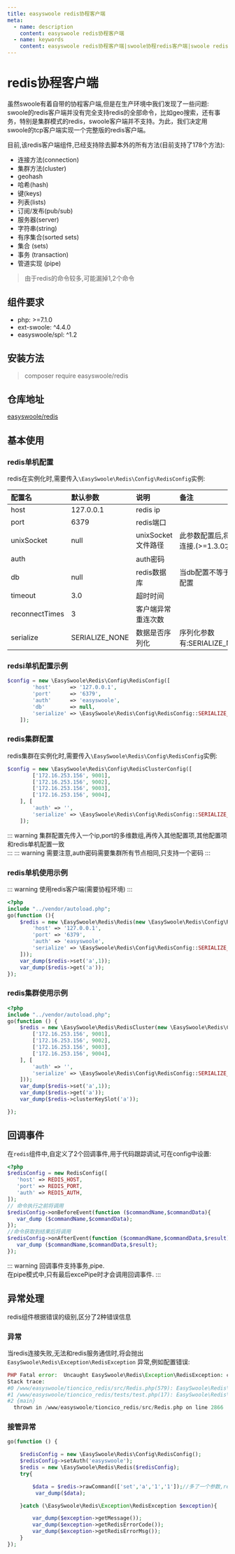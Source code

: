 ```yaml
---
title: easyswoole redis协程客户端
meta:
  - name: description
    content: easyswoole redis协程客户端
  - name: keywords
    content: easyswoole redis协程客户端|swoole协程redis客户端|swoole redis客户端
---
```

# redis协程客户端
虽然swoole有着自带的协程客户端,但是在生产环境中我们发现了一些问题:  
swoole的redis客户端并没有完全支持redis的全部命令，比如geo搜索，还有事务，特别是集群模式的redis，swoole客户端并不支持。为此，我们决定用swoole的tcp客户端实现一个完整版的redis客户端。

目前,该redis客户端组件,已经支持除去脚本外的所有方法(目前支持了178个方法):  

- 连接方法(connection)
- 集群方法(cluster)
- geohash
- 哈希(hash)
- 键(keys)
- 列表(lists)
- 订阅/发布(pub/sub)
- 服务器(server)
- 字符串(string)
- 有序集合(sorted sets)
- 集合 (sets)
- 事务 (transaction)
- 管道实现 (pipe)  

> 由于redis的命令较多,可能漏掉1,2个命令

## 组件要求

- php: >=7.1.0
- ext-swoole: ^4.4.0
- easyswoole/spl: ^1.2

## 安装方法

> composer require easyswoole/redis

## 仓库地址

[easyswoole/redis](https://github.com/easy-swoole/redis)

## 基本使用

### redis单机配置
redis在实例化时,需要传入`\EasySwoole\Redis\Config\RedisConfig`实例:

| 配置名         | 默认参数           | 说明             | 备注                                               |
|:---------------|:-------------------|:-----------------|:---------------------------------------------------|
| host           | 127.0.0.1          | redis ip         |                                                    |
| port           | 6379               | redis端口        |                                                    |
| unixSocket     | null               | unixSocket文件路径        | 此参数配置后,将忽略host,port参数,直接通过UnixSocket连接.(>=1.3.0才可使用)                                                   |
| auth           |                    | auth密码         |                                                    |
| db             | null               | redis数据库      | 当db配置不等于null时,在connect的时候会自动select该配置 |
| timeout        | 3.0                | 超时时间         |                                                    |
| reconnectTimes | 3                  | 客户端异常重连次数 |                                                    |
| serialize      | SERIALIZE_NONE     | 数据是否序列化    |   序列化参数有:SERIALIZE_NONE,SERIALIZE_PHP,SERIALIZE_JSON                                                 |

### redsi单机配置示例


```php
$config = new \EasySwoole\Redis\Config\RedisConfig([
        'host'      => '127.0.0.1',
        'port'      => '6379',
        'auth'      => 'easyswoole',
        'db'        => null,
        'serialize' => \EasySwoole\Redis\Config\RedisConfig::SERIALIZE_NONE
    ]);
```

### redis集群配置

redis集群在实例化时,需要传入`\EasySwoole\Redis\Config\RedisConfig`实例:

```php
$config = new \EasySwoole\Redis\Config\RedisClusterConfig([
        ['172.16.253.156', 9001],
        ['172.16.253.156', 9002],
        ['172.16.253.156', 9003],
        ['172.16.253.156', 9004],
    ], [
        'auth' => '',
        'serialize' => \EasySwoole\Redis\Config\RedisConfig::SERIALIZE_PHP
    ]);
```
::: warning
集群配置先传入一个ip,port的多维数组,再传入其他配置项,其他配置项和redis单机配置一致  
:::
::: warning
需要注意,auth密码需要集群所有节点相同,只支持一个密码
:::


### redis单机使用示例
::: warning
使用redis客户端(需要协程环境)
:::
```php
<?php
include "../vendor/autoload.php";
go(function (){
    $redis = new \EasySwoole\Redis\Redis(new \EasySwoole\Redis\Config\RedisConfig([
        'host' => '127.0.0.1',
        'port' => '6379',
        'auth' => 'easyswoole',
        'serialize' => \EasySwoole\Redis\Config\RedisConfig::SERIALIZE_NONE
    ]));
    var_dump($redis->set('a',1));
    var_dump($redis->get('a'));
});
```

### redis集群使用示例
```php
<?php
include "../vendor/autoload.php";
go(function () {
    $redis = new \EasySwoole\Redis\RedisCluster(new \EasySwoole\Redis\Config\RedisClusterConfig([
        ['172.16.253.156', 9001],
        ['172.16.253.156', 9002],
        ['172.16.253.156', 9003],
        ['172.16.253.156', 9004],
    ], [
        'auth' => '',
        'serialize' => \EasySwoole\Redis\Config\RedisConfig::SERIALIZE_PHP
    ]));
    var_dump($redis->set('a',1));
    var_dump($redis->get('a'));
    var_dump($redis->clusterKeySlot('a'));

});
```

## 回调事件
在`redis`组件中,自定义了2个回调事件,用于代码跟踪调试,可在config中设置:
```php
<?php
$redisConfig = new RedisConfig([
   'host' => REDIS_HOST,
   'port' => REDIS_PORT,
   'auth' => REDIS_AUTH,
]);
// 命令执行之前将调用
$redisConfig->onBeforeEvent(function ($commandName,$commandData){
   var_dump ($commandName,$commandData);
});
//命令获取到结果后将调用
$redisConfig->onAfterEvent(function ($commandName,$commandData,$result){
   var_dump ($commandName,$commandData,$result);
});
```

::: warning
回调事件支持事务,pipe.   
在pipe模式中,只有最后excePipe时才会调用回调事件.
:::

## 异常处理

redis组件根据错误的级别,区分了2种错误信息

### 异常

当redis连接失败,无法和redis服务通信时,将会抛出` EasySwoole\Redis\Exception\RedisException` 异常,例如配置错误:

```php
PHP Fatal error:  Uncaught EasySwoole\Redis\Exception\RedisException: connect to redis host 127.0.0.1:6379 fail after retry 4 times in /www/easyswoole/tioncico_redis/src/Redis.php:2866
Stack trace:
#0 /www/easyswoole/tioncico_redis/src/Redis.php(579): EasySwoole\Redis\Redis->sendCommand(Array)
#1 /www/easyswoole/tioncico_redis/tests/test.php(17): EasySwoole\Redis\Redis->get('a')
#2 {main}
  thrown in /www/easyswoole/tioncico_redis/src/Redis.php on line 2866

```

### 接管异常

```php
go(function () {

    $redisConfig = new \EasySwoole\Redis\Config\RedisConfig();
    $redisConfig->setAuth('easyswoole');
    $redis = new \EasySwoole\Redis\Redis($redisConfig);
    try{

        $data = $redis->rawCommand(['set','a','1','1']);//多了一个参数,redis将会报语法错误
         var_dump($data);

    }catch (\EasySwoole\Redis\Exception\RedisException $exception){

        var_dump($exception->getMessage());
        var_dump($exception->getRedisErrorCode());
        var_dump($exception->getRedisErrorMsg());
    }
});
```



